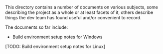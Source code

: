 This directory contains a number of documents on various subjects, some describing the project as a whole or at least facets of it, others describe things the dev team has found useful and/or convenient to record.

The documents so far include:

- Build environment setup notes for Windows

[TODO: Build environment setup notes for Linux]
